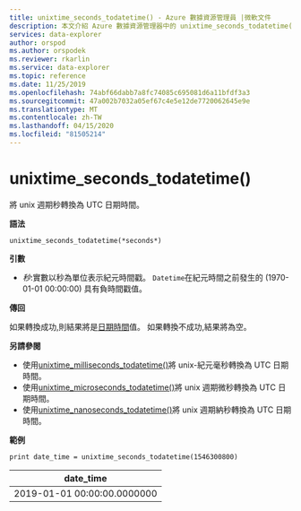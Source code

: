 ```yaml
---
title: unixtime_seconds_todatetime() - Azure 數據資源管理員 |微軟文件
description: 本文介紹 Azure 數據資源管理器中的 unixtime_seconds_todatetime()。
services: data-explorer
author: orspod
ms.author: orspodek
ms.reviewer: rkarlin
ms.service: data-explorer
ms.topic: reference
ms.date: 11/25/2019
ms.openlocfilehash: 74abf66dabb7a8fc74085c695081d6a11bfdf3a3
ms.sourcegitcommit: 47a002b7032a05ef67c4e5e12de7720062645e9e
ms.translationtype: MT
ms.contentlocale: zh-TW
ms.lasthandoff: 04/15/2020
ms.locfileid: "81505214"
---
```

# <a name="unixtime_seconds_todatetime"></a>unixtime_seconds_todatetime()

將 unix 週期秒轉換為 UTC 日期時間。

**語法**

`unixtime_seconds_todatetime(*seconds*)`

**引數**

* *秒*:實數以秒為單位表示紀元時間戳。 `Datetime`在紀元時間之前發生的 (1970-01-01 00:00:00) 具有負時間戳值。

**傳回**

如果轉換成功,則結果將是[日期時間](./scalar-data-types/datetime.md)值。 如果轉換不成功,結果將為空。

**另請參閱**

* 使用[unixtime_milliseconds_todatetime()](unixtime-milliseconds-todatetimefunction.md)將 unix-紀元毫秒轉換為 UTC 日期時間。
* 使用[unixtime_microseconds_todatetime()](unixtime-microseconds-todatetimefunction.md)將 unix 週期微秒轉換為 UTC 日期時間。
* 使用[unixtime_nanoseconds_todatetime()](unixtime-nanoseconds-todatetimefunction.md)將 unix 週期納秒轉換為 UTC 日期時間。

**範例**

```kusto
print date_time = unixtime_seconds_todatetime(1546300800)
```

|date_time|
|---|
|2019-01-01 00:00:00.0000000|